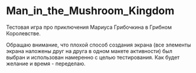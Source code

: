 # Man_in_the_Mushroom_Kingdom
Тестовая игра про приключения Мариуса Грибочкина в Грибном Королевстве.

Обращаю внимание, что плохой способ создания экрана (все элементы экрана наложены друг на друга в одном макете активности) был выбран и использован намеренно с целью тестирования. Как будет желание и время - переделаю.
